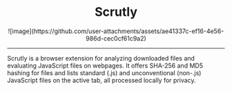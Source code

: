 
<div align="center">
<h1>Scrutly</h1>
![image](https://github.com/user-attachments/assets/ae41337c-ef16-4e56-986d-cec0cf61c9a2)

</div>
<hr>
Scrutly is a browser extension for analyzing downloaded files and evaluating JavaScript files on webpages. It offers SHA-256 and MD5 hashing for files and lists standard (.js) and unconventional (non-.js) JavaScript files on the active tab, all processed locally for privacy.

